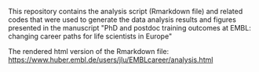 This repository contains the analysis script (Rmarkdown file) and related codes that were used to generate the data analysis results and figures presented in the manuscript "PhD and postdoc training outcomes at EMBL: changing career paths for life scientists in Europe"

The rendered html version of the Rmarkdown file: https://www.huber.embl.de/users/jlu/EMBLcareer/analysis.html